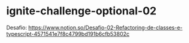 # ignite-challenge-optional-02

Desafio:
https://www.notion.so/Desafio-02-Refactoring-de-classes-e-typescript-4571541e7f8c4799bd191b6cfb53802c


